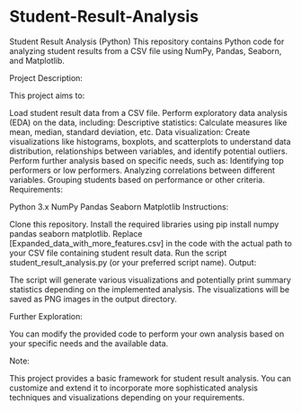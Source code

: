 # Student-Result-Analysis

Student Result Analysis (Python)
This repository contains Python code for analyzing student results from a CSV file using NumPy, Pandas, Seaborn, and Matplotlib.

Project Description:

This project aims to:

Load student result data from a CSV file.
Perform exploratory data analysis (EDA) on the data, including:
Descriptive statistics: Calculate measures like mean, median, standard deviation, etc.
Data visualization: Create visualizations like histograms, boxplots, and scatterplots to understand data distribution, relationships between variables, and identify potential outliers.
Perform further analysis based on specific needs, such as:
Identifying top performers or low performers.
Analyzing correlations between different variables.
Grouping students based on performance or other criteria.
Requirements:

Python 3.x
NumPy
Pandas
Seaborn
Matplotlib
Instructions:

Clone this repository.
Install the required libraries using pip install numpy pandas seaborn matplotlib.
Replace [Expanded_data_with_more_features.csv] in the code with the actual path to your CSV file containing student result data.
Run the script student_result_analysis.py (or your preferred script name).
Output:

The script will generate various visualizations and potentially print summary statistics depending on the implemented analysis. The visualizations will be saved as PNG images in the output directory.

Further Exploration:

You can modify the provided code to perform your own analysis based on your specific needs and the available data.

Note:

This project provides a basic framework for student result analysis. You can customize and extend it to incorporate more sophisticated analysis techniques and visualizations depending on your requirements.

